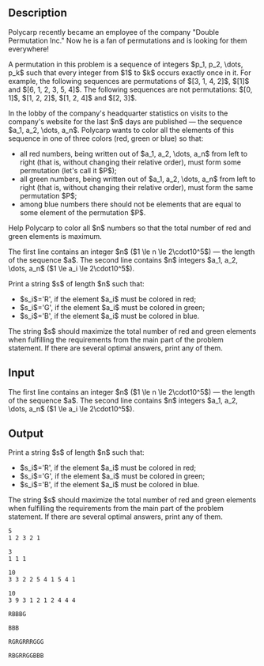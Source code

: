 ## Description

<div><p>Polycarp recently became an employee of the company "Double Permutation Inc." Now he is a fan of permutations and is looking for them everywhere!</p><p>A permutation in this problem is a sequence of integers $p_1, p_2, \dots, p_k$ such that every integer from $1$ to $k$ occurs exactly once in it. For example, the following sequences are permutations of $[3, 1, 4, 2]$, $[1]$ and $[6, 1, 2, 3, 5, 4]$. The following sequences are not permutations: $[0, 1]$, $[1, 2, 2]$, $[1, 2, 4]$ and $[2, 3]$.</p><p>In the lobby of the company's headquarter statistics on visits to the company's website for the last $n$ days are published — the sequence $a_1, a_2, \dots, a_n$. Polycarp wants to color all the elements of this sequence in one of three colors (red, green or blue) so that:</p><ul> <li> all red numbers, being written out of $a_1, a_2, \dots, a_n$ from left to right (that is, without changing their relative order), must form some permutation (let's call it $P$); </li><li> all green numbers, being written out of $a_1, a_2, \dots, a_n$ from left to right (that is, without changing their relative order), must form the same permutation $P$; </li><li> among blue numbers there should not be elements that are equal to some element of the permutation $P$. </li></ul><p>Help Polycarp to color all $n$ numbers so that the total number of red and green elements is maximum.</p></div><div class="input-specification"><p>The first line contains an integer $n$ ($1 \le n \le 2\cdot10^5$) — the length of the sequence $a$. The second line contains $n$ integers $a_1, a_2, \dots, a_n$ ($1 \le a_i \le 2\cdot10^5$).</p></div><div class="output-specification"><p>Print a string $s$ of length $n$ such that:</p><ul> <li> $s_i$='<span class="tex-font-style-tt">R</span>', if the element $a_i$ must be colored in red; </li><li> $s_i$='<span class="tex-font-style-tt">G</span>', if the element $a_i$ must be colored in green; </li><li> $s_i$='<span class="tex-font-style-tt">B</span>', if the element $a_i$ must be colored in blue. </li></ul><p>The string $s$ should maximize the total number of red and green elements when fulfilling the requirements from the main part of the problem statement. If there are several optimal answers, print any of them.</p></div>

## Input

<p>The first line contains an integer $n$ ($1 \le n \le 2\cdot10^5$) — the length of the sequence $a$. The second line contains $n$ integers $a_1, a_2, \dots, a_n$ ($1 \le a_i \le 2\cdot10^5$).</p>

## Output

<p>Print a string $s$ of length $n$ such that:</p><ul> <li> $s_i$='<span class="tex-font-style-tt">R</span>', if the element $a_i$ must be colored in red; </li><li> $s_i$='<span class="tex-font-style-tt">G</span>', if the element $a_i$ must be colored in green; </li><li> $s_i$='<span class="tex-font-style-tt">B</span>', if the element $a_i$ must be colored in blue. </li></ul><p>The string $s$ should maximize the total number of red and green elements when fulfilling the requirements from the main part of the problem statement. If there are several optimal answers, print any of them.</p>





```input1
5
1 2 3 2 1
```




```input2
3
1 1 1
```




```input3
10
3 3 2 2 5 4 1 5 4 1
```




```input4
10
3 9 3 1 2 1 2 4 4 4
```




```output1
RBBBG
```




```output2
BBB
```




```output3
RGRGRRRGGG
```




```output4
RBGRRGGBBB
```


